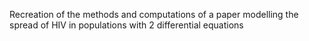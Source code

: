Recreation of the methods and computations of a paper modelling the spread of HIV in populations with 2 differential equations
